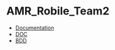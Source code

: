 # AMR_Robile_Team2
- [Documentation](https://www.notion.so/shaxpy/AMR-TEAM-2-e0c2091d62ba4ed791275f145d655237?pvs=4)
- [DOC](Documentation/Doc.png)
- [BDD](Documentation/BDD.png)
